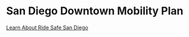 # San Diego Downtown Mobility Plan

[Learn About Ride Safe San Diego](http://simpixelated.github.io/san-diego-downtown-mobility-plan/)